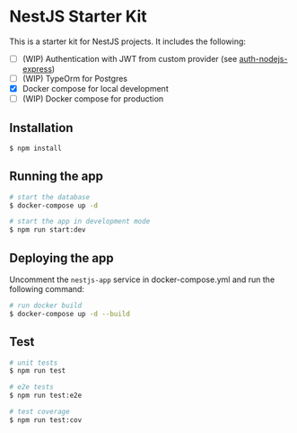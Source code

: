 # NestJS Starter Kit

This is a starter kit for NestJS projects. It includes the following:

- [ ] (WIP) Authentication with JWT from custom provider (see [auth-nodejs-express](https://github.com/starter-kits-usmb/auth-nodejs-express))
- [ ] (WIP) TypeOrm for Postgres
- [x] Docker compose for local development
- [ ] (WIP) Docker compose for production

## Installation

```bash
$ npm install
```

## Running the app

```bash
# start the database
$ docker-compose up -d

# start the app in development mode
$ npm run start:dev
```

## Deploying the app

Uncomment the `nestjs-app` service in docker-compose.yml and run the following command:

```bash
# run docker build
$ docker-compose up -d --build
```

## Test

```bash
# unit tests
$ npm run test

# e2e tests
$ npm run test:e2e

# test coverage
$ npm run test:cov
```
